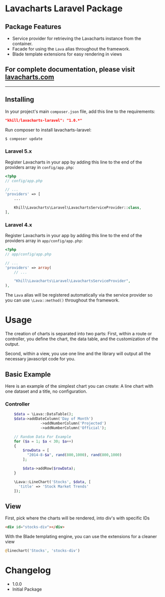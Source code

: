 # Lavacharts Laravel Package

## Package Features
- Service provider for retrieving the Lavacharts instance from the container.
- Facade for using the ```Lava``` alias throughout the framework.
- Blade template extensions for easy rendering in views

## For complete documentation, please visit [lavacharts.com](http://lavacharts.com/)

---

## Installing
In your project's main ```composer.json``` file, add this line to the requirements:
```json
"khill/lavacharts-laravel": "1.0.*"
```
Run composer to install lavacharts-laravel:
```bash
$ composer update
```

### Laravel 5.x
Register Lavacharts in your app by adding this line to the end of the providers array in ```config/app.php```:
```php
<?php
// config/app.php

// ...
'providers' => [
    ...

    Khill\Lavacharts\Laravel\LavachartsServiceProvider::class,
],
```

### Laravel 4.x
Register Lavacharts in your app by adding this line to the end of the providers array in ```app/config/app.php```:

```php
<?php
// app/config/app.php

// ...
'providers' => array(
    // ...

    "Khill\Lavacharts\Laravel\LavachartsServiceProvider",
),
```
The ```Lava``` alias will be registered automatically via the service provider so you can use ```\Lava::method()``` throughout the framework.


# Usage
The creation of charts is separated into two parts:
First, within a route or controller, you define the chart, the data table, and the customization of the output.

Second, within a view, you use one line and the library will output all the necessary javascript code for you.

## Basic Example
Here is an example of the simplest chart you can create: A line chart with one dataset and a title, no configuration.

### Controller
```php
    $data = \Lava::DataTable();
    $data->addDateColumn('Day of Month')
                ->addNumberColumn('Projected')
                ->addNumberColumn('Official');

    // Random Data For Example
    for ($a = 1; $a < 30; $a++)
    {
        $rowData = [
          "2014-8-$a", rand(800,1000), rand(800,1000)
        ];

        $data->addRow($rowData);
    }

    \Lava::LineChart('Stocks', $data, [
      'title' => 'Stock Market Trends'
    ]);
```

## View
First, pick where the charts will be rendered, into div's with specific IDs
```html
<div id="stocks-div"></div>
```

With the Blade templating engine, you can use the extensions for a cleaner view
```php
@linechart('Stocks', 'stocks-div')
```

# Changelog
 - 1.0.0
  - Initial Package
